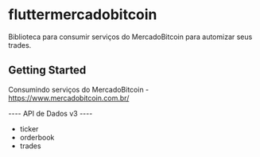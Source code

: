 # fluttermercadobitcoin

Biblioteca para consumir serviços do MercadoBitcoin para automizar seus trades.

## Getting Started

Consumindo serviços do MercadoBitcoin - https://www.mercadobitcoin.com.br/

---- API de Dados v3 ----

- ticker
- orderbook
- trades

